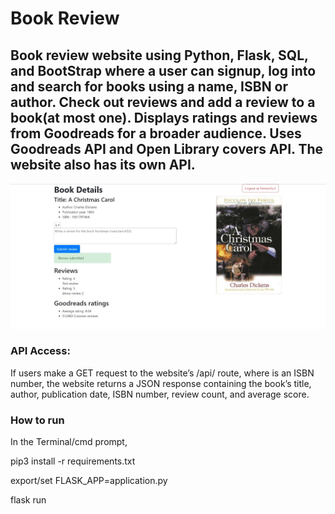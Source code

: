 # Book Review
## Book review website using Python, Flask, SQL, and BootStrap where a user can signup, log into and search for books using a name, ISBN or author. Check out reviews and add a review to a book(at most one). Displays ratings and reviews from Goodreads for a broader audience. Uses Goodreads API and Open Library covers API. The website also has its own API.



![](https://github.com/himanshuc71/Book_review/blob/master/demo.jpg)

### API Access: 
If users make a GET request to the website’s /api/<isbn> route, where <isbn> is an ISBN number, the website returns a JSON response containing the book’s title, author, publication date, ISBN number, review count, and average score. 
  
### How to run
In the Terminal/cmd prompt,

pip3 install -r requirements.txt

export/set FLASK_APP=application.py

flask run
